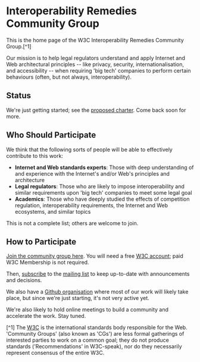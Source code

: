 
# Interoperability Remedies Community Group

This is the home page of the W3C Interoperability Remedies Community Group.[^1]

Our mission is to help legal regulators understand and apply Internet and Web architectural principles -- like privacy, security, internationalisation, and accessibility -- when requiring 'big tech' companies to perform certain behaviours (often, but not always, interoperability).


## Status

We're just getting started; see the [proposed charter](charter.html). Come back soon for more.


## Who Should Participate

We think that the following sorts of people will be able to effectively contribute to this work:

* **Internet and Web standards experts**: Those with deep understanding of and experience with the Internet's and/or Web's principles and architecture
* **Legal regulators**: Those who are likely to impose interoperability and similar requirements upon 'big tech' companies to meet some legal goal
* **Academics**: Those who have deeply studied the effects of competition regulation, interoperability requirements, the Internet and Web ecosystems, and similar topics

This is not a complete list; others are welcome to join.

## How to Participate

[Join the community group here](https://www.w3.org/community/interop-remedies/join). You will need a free [W3C account](https://www.w3.org/accounts/request); paid W3C Membership is not required.

Then, [subscribe](mailto:public-interop-remedies-request@w3.org?subject=subscribe) to the [mailing list](https://lists.w3.org/Archives/Public/public-interop-remedies/) to keep up-to-date with announcements and decisions.

We also have a [Github organisation](https://github.com/interop-remedies-cg) where most of our work will likely take place, but since we're just starting, it's not very active yet.

We're also likely to hold online meetings to build a community and accelerate the work. Stay tuned.



[^1] The [W3C](http://w3.org/) is the international standards body responsible for the Web. 'Community Groups' (also known as 'CGs') are less formal gatherings of interested parties to work on a common goal; they do not produce standards ('Recommendations' in W3C-speak), nor do they necessarily represent consensus of the entire W3C.

